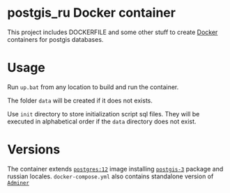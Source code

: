 # postgis_ru Docker container

This project includes DOCKERFILE and some other stuff to create [Docker](https://www.docker.com/) containers for postgis databases. 

# Usage

Run `up.bat` from any location to build and run the container.

The folder `data` will be created if it does not exists.

Use `init` directory to store initialization script sql files. They will be executed in alphabetical order if the `data` directory does not exist. 

# Versions

The container extends [`postgres:12`](https://hub.docker.com/layers/postgres/library/postgres/12/images/sha256-328b452c593fa415c523ac54ec06a1170c4fccf170f41aa967ab159765c44f89) image installing [`postgis-3`](https://postgis.net/2019/10/20/postgis-3.0.0/) package and russian locales. `docker-compose.yml` also contains standalone version of [`Adminer`](https://hub.docker.com/layers/adminer/library/adminer/standalone/images/sha256-7c35ea4895ace6033f7171efb53e515ba929e287b75c8c916dd3e0d7dc4634f6) 
